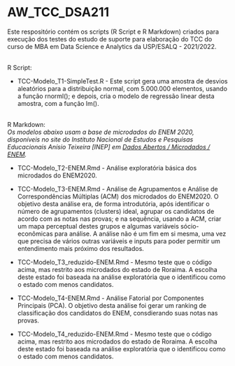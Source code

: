 # AW_TCC_DSA211

Este respositório contém os scripts (R Script e R Markdown) criados para execução dos testes do estudo de suporte para elaboração do TCC do curso de MBA em Data Science e Analytics da USP/ESALQ - 2021/2022.

<br>R Script:</b>

- TCC-Modelo_T1-SimpleTest.R - Este script gera uma amostra de desvios aleatórios para a distribuição normal, com 5.000.000 elementos, usando a função rnorml(); e depois, cria o modelo de regressão linear desta amostra, com a função lm().

<br> R Markdown:</b><br>
<i>Os modelos abaixo usam a base de microdados do ENEM 2020, disponíveis no site do Instituto Nacional de Estudos e Pesquisas Educacionais Anísio Teixeira [INEP] em <a href=https://www.gov.br/inep/pt-br/acesso-a-informacao/dados-abertos/microdados/enem>Dados Abertos / Microdados / ENEM</a>.</i>

- TCC-Modelo_T2-ENEM.Rmd - Análise exploratória básica dos microdados do ENEM2020.

- TCC-Modelo_T3-ENEM.Rmd - Análise de Agrupamentos e Análise de Correspondências Múltiplas (ACM) dos microdados do ENEM2020. O objetivo desta análise era, de forma introdutória, após identificar o número de agrupamentos (clusters) ideal, agrupar os candidatos de acordo com as notas nas provas; e na sequência, usando a ACM, criar um mapa perceptual destes grupos e algumas variáveis sócio-econômicas para análise. A análise não é um fim em si mesma, uma vez que precisa de vários outras variáveis e inputs para poder permitir um entendimento mais próximo dos resultados. 

- TCC-Modelo_T3_reduzido-ENEM.Rmd - Mesmo teste que o código acima, mas restrito aos microdados do estado de Roraima. A escolha deste estado foi baseada na  análise exploratória que o identificou como o estado com menos candidatos. 

- TCC-Modelo_T4-ENEM.Rmd - Análise Fatorial por Componentes Principais (PCA). O objetivo desta análise foi gerar um ranking de classificação dos candidatos do ENEM, consdierando suas notas nas provas.

- TCC-Modelo_T4_reduzido-ENEM.Rmd - Mesmo teste que o código acima, mas restrito aos microdados do estado de Roraima. A escolha deste estado foi baseada na  análise exploratória que o identificou como o estado com menos candidatos. 

